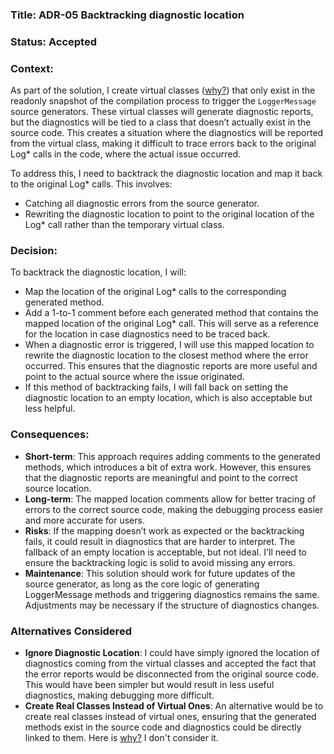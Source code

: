 ### Title: ADR-05 Backtracking diagnostic location
### Status: Accepted
### Context:

As part of the solution, I create virtual classes ([why?](./ADR-04_Generation_of_loggermessage_methods.md)) that only exist in the readonly snapshot of the compilation process to trigger the `LoggerMessage` source generators.
These virtual classes will generate diagnostic reports, but the diagnostics will be tied to a class that doesn’t actually exist in the source code.
This creates a situation where the diagnostics will be reported from the virtual class, making it difficult to trace errors back to the original Log* calls in the code, where the actual issue occurred.

To address this, I need to backtrack the diagnostic location and map it back to the original Log* calls. This involves:
* Catching all diagnostic errors from the source generator.
* Rewriting the diagnostic location to point to the original location of the Log* call rather than the temporary virtual class.

### Decision:

To backtrack the diagnostic location, I will:

* Map the location of the original Log* calls to the corresponding generated method.
* Add a 1-to-1 comment before each generated method that contains the mapped location of the original Log* call. This will serve as a reference for the location in case diagnostics need to be traced back.
* When a diagnostic error is triggered, I will use this mapped location to rewrite the diagnostic location to the closest method where the error occurred.
This ensures that the diagnostic reports are more useful and point to the actual source where the issue originated.
* If this method of backtracking fails, I will fall back on setting the diagnostic location to an empty location, which is also acceptable but less helpful.

### Consequences:

* **Short-term**: This approach requires adding comments to the generated methods, which introduces a bit of extra work. However, this ensures that the diagnostic reports are meaningful and point to the correct source location.
* **Long-term**: The mapped location comments allow for better tracing of errors to the correct source code, making the debugging process easier and more accurate for users.
* **Risks**: If the mapping doesn’t work as expected or the backtracking fails, it could result in diagnostics that are harder to interpret. The fallback of an empty location is acceptable, but not ideal. I'll need to ensure the backtracking logic is solid to avoid missing any errors.
* **Maintenance**: This solution should work for future updates of the source generator, as long as the core logic of generating LoggerMessage methods and triggering diagnostics remains the same. Adjustments may be necessary if the structure of diagnostics changes.

### Alternatives Considered

* **Ignore Diagnostic Location**: I could have simply ignored the location of diagnostics coming from the virtual classes and accepted the fact that the error reports would be disconnected from the original source code.
This would have been simpler but would result in less useful diagnostics, making debugging more difficult.
* **Create Real Classes Instead of Virtual Ones**: An alternative would be to create real classes instead of virtual ones, ensuring that the generated methods exist in the source code and diagnostics could be directly linked to them.
Here is [why?](./ADR-04_Generation_of_loggermessage_methods.md) I don't consider it.
